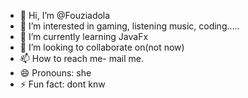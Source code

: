 - 👋 Hi, I’m @Fouziadola
- 👀 I’m interested in gaming, listening music, coding.....
- 🌱 I’m currently learning JavaFx
- 💞️ I’m looking to collaborate on(not now)
- 📫 How to reach me- mail me.
- 😄 Pronouns: she
- ⚡ Fun fact: dont knw

<!---
Fouziadola/Fouziadola is a ✨ special ✨ repository because its `README.md` (this file) appears on your GitHub profile.
You can click the Preview link to take a look at your changes.
--->
